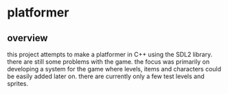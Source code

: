 # platformer
## overview
this project attempts to make a platformer in C++ using the SDL2 library.  there are still some problems with the game.
the focus was primarily on developing a system for the game where levels, items and characters could be easily added later on.
there are currently only a few test levels and sprites.
